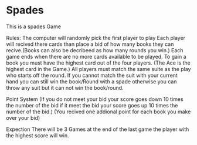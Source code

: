 # Spades
This is a spades Game 

Rules:
The computer will randomly pick the first player to play 
Each player will recived there cards than place a bid of how many books they can recive.(Books can also be decribeed as how many rounds you win.)
Each game ends when there are no more cards available to be played. 
To gain a book you must have the highest card out of the four players. (The Ace is the highest card in the Game.)
All players must match the same suite as the play who starts off the round. 
If you cannot match the suit with your current hand you can still win the book/Round with a spade otherwise you can throw any suit but it can not win the book/round.

Point System
(If you do not meet your bid your score goes down 10 times the number of the bid if it meet the bid your score goes up 10 times the number of the bid.)
(You recived one addional point for each book you make over your bid)

Expection
There will be 3 Games at the end of the last game the player with the highest score will win.
